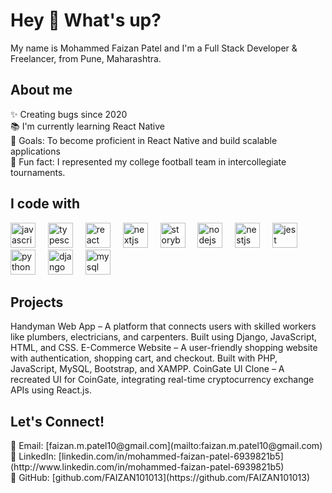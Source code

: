 <h1 align="left">Hey 👋 What's up?</h1>
<p align="left">My name is Mohammed Faizan Patel and I'm a Full Stack Developer & Freelancer, from Pune, Maharashtra.</p>
<h2 align="left">About me</h2>
<p align="left">✨ Creating bugs since 2020<br>📚 I'm currently learning React Native<br>🎯 Goals: To become proficient in React Native and build scalable applications<br>🎲 Fun fact: I represented my college football team in intercollegiate tournaments.</p>
<h2 align="left">I code with</h2>
<div align="left"> <img src="https://cdn.jsdelivr.net/gh/devicons/devicon/icons/javascript/javascript-original.svg" height="40" alt="javascript logo" /> <img width="12" /> <img src="https://cdn.jsdelivr.net/gh/devicons/devicon/icons/typescript/typescript-original.svg" height="40" alt="typescript logo" /> <img width="12" /> <img src="https://cdn.jsdelivr.net/gh/devicons/devicon/icons/react/react-original.svg" height="40" alt="react logo" /> <img width="12" /> <img src="https://cdn.jsdelivr.net/gh/devicons/devicon/icons/nextjs/nextjs-original.svg" height="40" alt="nextjs logo" /> <img width="12" /> <img src="https://cdn.jsdelivr.net/gh/devicons/devicon/icons/storybook/storybook-original.svg" height="40" alt="storybook logo" /> <img width="12" /> <img src="https://cdn.jsdelivr.net/gh/devicons/devicon/icons/nodejs/nodejs-original.svg" height="40" alt="nodejs logo" /> <img width="12" /> <img src="https://cdn.jsdelivr.net/gh/devicons/devicon/icons/nestjs/nestjs-original.svg" height="40" alt="nestjs logo" /> <img width="12" /> <img src="https://cdn.jsdelivr.net/gh/devicons/devicon/icons/jest/jest-plain.svg" height="40" alt="jest logo" /> <img width="12" /> <img src="https://cdn.jsdelivr.net/gh/devicons/devicon/icons/python/python-original.svg" height="40" alt="python logo" /> <img width="12" /> <img src="https://cdn.jsdelivr.net/gh/devicons/devicon/icons/django/django-plain.svg" height="40" alt="django logo" /> <img width="12" /> <img src="https://cdn.jsdelivr.net/gh/devicons/devicon/icons/mysql/mysql-original.svg" height="40" alt="mysql logo" /> </div>
<h2 align="left">Projects</h2>
Handyman Web App – A platform that connects users with skilled workers like plumbers, electricians, and carpenters. Built using Django, JavaScript, HTML, and CSS.
E-Commerce Website – A user-friendly shopping website with authentication, shopping cart, and checkout. Built with PHP, JavaScript, MySQL, Bootstrap, and XAMPP.
CoinGate UI Clone – A recreated UI for CoinGate, integrating real-time cryptocurrency exchange APIs using React.js.
<h2 align="left">Let's Connect!</h2> <p align="left">📧 Email: [faizan.m.patel10@gmail.com](mailto:faizan.m.patel10@gmail.com)<br>🔗 LinkedIn: [linkedin.com/in/mohammed-faizan-patel-6939821b5](http://www.linkedin.com/in/mohammed-faizan-patel-6939821b5)<br>🐙 GitHub: [github.com/FAIZAN101013](https://github.com/FAIZAN101013)</p>
<!--
**FAIZAN101013/FAIZAN101013** is a ✨ _special_ ✨ repository because its `README.md` (this file) appears on your GitHub profile.

Here are some ideas to get you started:

- 🔭 I’m currently working on ...
- 🌱 I’m currently learning ...
- 👯 I’m looking to collaborate on ...
- 🤔 I’m looking for help with ...
- 💬 Ask me about ...
- 📫 How to reach me: ...
- 😄 Pronouns: ...
- ⚡ Fun fact: ...
-->

